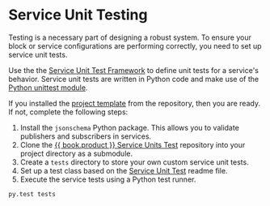 # Service Unit Testing

Testing is a necessary part of designing a robust system. To ensure your block or service configurations are performing correctly, you need to set up service unit tests.

Use the the [Service Unit Test Framework](https://github.com/nioinnovation/service_tests) to define unit tests for a service's behavior. Service unit tests are written in Python code and make use of the [Python unittest module](https://docs.python.org/3/library/unittest.html).

If you installed the [project template](https://github.com/nioinnovation/project_template) from the repository, then you are ready. If not, complete the following steps:

1. Install the `jsonschema` Python package. This allows you to validate publishers and subscribers in services.
2. Clone the [{{ book.product }} Service Units Test](https://github.com/nioinnovation/service_tests) repository into your project directory as a submodule.
3. Create a `tests` directory to store your own custom service unit tests.
4. Set up a test class based on the [Service Unit Test](https://github.com/nioinnovation/service_tests) readme file.
4. Execute the service tests using a Python test runner.
```
py.test tests
```
